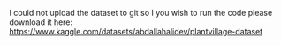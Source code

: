  I could not upload the dataset to git so I you wish to run the code please download it here: https://www.kaggle.com/datasets/abdallahalidev/plantvillage-dataset
 
